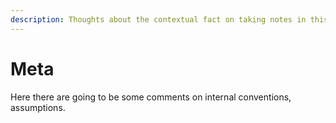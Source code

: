 ```yaml
---
description: Thoughts about the contextual fact on taking notes in this space and alike
---
```


# Meta

Here there are going to be some comments on internal conventions, assumptions.

